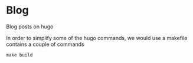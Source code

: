# Blog

Blog posts on hugo

In order to simplify some of the hugo commands, we would use a makefile contains a couple of commands
```
make build
```

